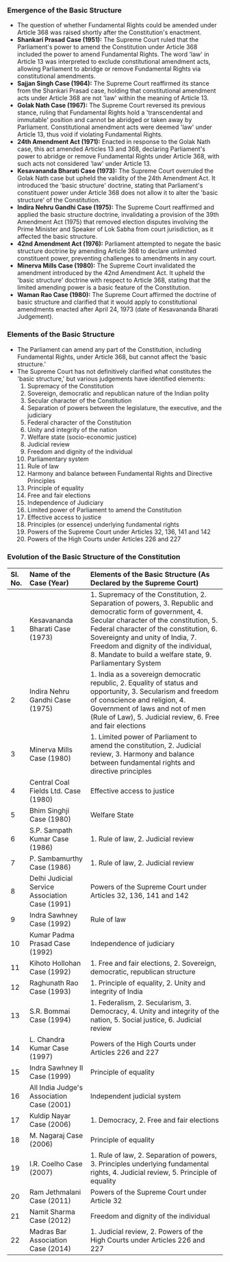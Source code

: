 ### Emergence of the Basic Structure
*   The question of whether Fundamental Rights could be amended under Article 368 was raised shortly after the Constitution's enactment.
*   **Shankari Prasad Case (1951):** The Supreme Court ruled that the Parliament's power to amend the Constitution under Article 368 included the power to amend Fundamental Rights. The word 'law' in Article 13 was interpreted to exclude constitutional amendment acts, allowing Parliament to abridge or remove Fundamental Rights via constitutional amendments.
*   **Sajjan Singh Case (1964):** The Supreme Court reaffirmed its stance from the Shankari Prasad case, holding that constitutional amendment acts under Article 368 are not 'law' within the meaning of Article 13.
*   **Golak Nath Case (1967):** The Supreme Court reversed its previous stance, ruling that Fundamental Rights hold a 'transcendental and immutable' position and cannot be abridged or taken away by Parliament. Constitutional amendment acts were deemed 'law' under Article 13, thus void if violating Fundamental Rights.
*   **24th Amendment Act (1971):** Enacted in response to the Golak Nath case, this act amended Articles 13 and 368, declaring Parliament's power to abridge or remove Fundamental Rights under Article 368, with such acts not considered 'law' under Article 13.
*   **Kesavananda Bharati Case (1973):** The Supreme Court overruled the Golak Nath case but upheld the validity of the 24th Amendment Act. It introduced the 'basic structure' doctrine, stating that Parliament's constituent power under Article 368 does not allow it to alter the 'basic structure' of the Constitution.
*   **Indira Nehru Gandhi Case (1975):** The Supreme Court reaffirmed and applied the basic structure doctrine, invalidating a provision of the 39th Amendment Act (1975) that removed election disputes involving the Prime Minister and Speaker of Lok Sabha from court jurisdiction, as it affected the basic structure.
*   **42nd Amendment Act (1976):** Parliament attempted to negate the basic structure doctrine by amending Article 368 to declare unlimited constituent power, preventing challenges to amendments in any court.
*   **Minerva Mills Case (1980):** The Supreme Court invalidated the amendment introduced by the 42nd Amendment Act. It upheld the 'basic structure' doctrine with respect to Article 368, stating that the limited amending power is a basic feature of the Constitution.
*   **Waman Rao Case (1980):** The Supreme Court affirmed the doctrine of basic structure and clarified that it would apply to constitutional amendments enacted after April 24, 1973 (date of Kesavananda Bharati Judgement).

### Elements of the Basic Structure
*   The Parliament can amend any part of the Constitution, including Fundamental Rights, under Article 368, but cannot affect the 'basic structure.'
*   The Supreme Court has not definitively clarified what constitutes the 'basic structure,' but various judgements have identified elements:
    1.  Supremacy of the Constitution
    2.  Sovereign, democratic and republican nature of the Indian polity
    3.  Secular character of the Constitution
    4.  Separation of powers between the legislature, the executive, and the judiciary
    5.  Federal character of the Constitution
    6.  Unity and integrity of the nation
    7.  Welfare state (socio-economic justice)
    8.  Judicial review
    9.  Freedom and dignity of the individual
    10. Parliamentary system
    11. Rule of law
    12. Harmony and balance between Fundamental Rights and Directive Principles
    13. Principle of equality
    14. Free and fair elections
    15. Independence of Judiciary
    16. Limited power of Parliament to amend the Constitution
    17. Effective access to justice
    18. Principles (or essence) underlying fundamental rights
    19. Powers of the Supreme Court under Articles 32, 136, 141 and 142
    20. Powers of the High Courts under Articles 226 and 227

### Evolution of the Basic Structure of the Constitution

| Sl. No. | Name of the Case (Year)                                                  | Elements of the Basic Structure (As Declared by the Supreme Court)                                                                                                                                                                                                                  |
| :------ | :----------------------------------------------------------------------- | :--------------------------------------------------------------------------------------------------------------------------------------------------------------------------------------------------------------------------------------------------------------------------------------- |
| 1       | Kesavananda Bharati Case (1973)                                        | 1. Supremacy of the Constitution, 2. Separation of powers, 3. Republic and democratic form of government, 4. Secular character of the constitution, 5. Federal character of the constitution, 6. Sovereignty and unity of India, 7. Freedom and dignity of the individual, 8. Mandate to build a welfare state, 9. Parliamentary System |
| 2       | Indira Nehru Gandhi Case (1975)                                        | 1. India as a sovereign democratic republic, 2. Equality of status and opportunity, 3. Secularism and freedom of conscience and religion, 4. Government of laws and not of men (Rule of Law), 5. Judicial review, 6. Free and fair elections                                                     |
| 3       | Minerva Mills Case (1980)                                                | 1. Limited power of Parliament to amend the constitution, 2. Judicial review, 3. Harmony and balance between fundamental rights and directive principles                                                                                                                                       |
| 4       | Central Coal Fields Ltd. Case (1980)                                      | Effective access to justice                                                                                                                                                                                                                                                                |
| 5       | Bhim Singhji Case (1980)                                                 | Welfare State                                                                                                                                                                                                                                                                           |
| 6       | S.P. Sampath Kumar Case (1986)                                            | 1. Rule of law, 2. Judicial review                                                                                                                                                                                                                                                          |
| 7       | P. Sambamurthy Case (1986)                                               | 1. Rule of law, 2. Judicial review                                                                                                                                                                                                                                                          |
| 8       | Delhi Judicial Service Association Case (1991)                           | Powers of the Supreme Court under Articles 32, 136, 141 and 142                                                                                                                                                                                                                             |
| 9       | Indra Sawhney Case (1992)                                                | Rule of law                                                                                                                                                                                                                                                                               |
| 10      | Kumar Padma Prasad Case (1992)                                           | Independence of judiciary                                                                                                                                                                                                                                                                |
| 11      | Kihoto Hollohan Case (1992)                                              | 1. Free and fair elections, 2. Sovereign, democratic, republican structure                                                                                                                                                                                                                    |
| 12      | Raghunath Rao Case (1993)                                                | 1. Principle of equality, 2. Unity and integrity of India                                                                                                                                                                                                                                   |
| 13      | S.R. Bommai Case (1994)                                                  | 1. Federalism, 2. Secularism, 3. Democracy, 4. Unity and integrity of the nation, 5. Social justice, 6. Judicial review                                                                                                                                                                   |
| 14      | L. Chandra Kumar Case (1997)                                             | Powers of the High Courts under Articles 226 and 227                                                                                                                                                                                                                                         |
| 15      | Indra Sawhney II Case (1999)                                             | Principle of equality                                                                                                                                                                                                                                                                   |
| 16      | All India Judge's Association Case (2001)                               | Independent judicial system                                                                                                                                                                                                                                                               |
| 17      | Kuldip Nayar Case (2006)                                                 | 1. Democracy, 2. Free and fair elections                                                                                                                                                                                                                                                      |
| 18      | M. Nagaraj Case (2006)                                                    | Principle of equality                                                                                                                                                                                                                                                                   |
| 19      | I.R. Coelho Case (2007)                                                   | 1. Rule of law, 2. Separation of powers, 3. Principles underlying fundamental rights, 4. Judicial review, 5. Principle of equality                                                                                                                                                         |
| 20      | Ram Jethmalani Case (2011)                                               | Powers of the Supreme Court under Article 32                                                                                                                                                                                                                                                |
| 21      | Namit Sharma Case (2012)                                                  | Freedom and dignity of the individual                                                                                                                                                                                                                                                         |
| 22      | Madras Bar Association Case (2014)                                         | 1. Judicial review, 2. Powers of the High Courts under Articles 226 and 227                                                                                                                                                                                                                |

